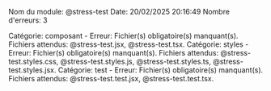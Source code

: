 Nom du module: @stress-test
Date: 20/02/2025 20:16:49
Nombre d'erreurs: 3

Catégorie: composant - Erreur: Fichier(s) obligatoire(s) manquant(s). Fichiers attendus: @stress-test.jsx, @stress-test.tsx.
Catégorie: styles - Erreur: Fichier(s) obligatoire(s) manquant(s). Fichiers attendus: @stress-test.styles.css, @stress-test.styles.js, @stress-test.styles.ts, @stress-test.styles.jsx.
Catégorie: test - Erreur: Fichier(s) obligatoire(s) manquant(s). Fichiers attendus: @stress-test.test.jsx, @stress-test.test.tsx.
